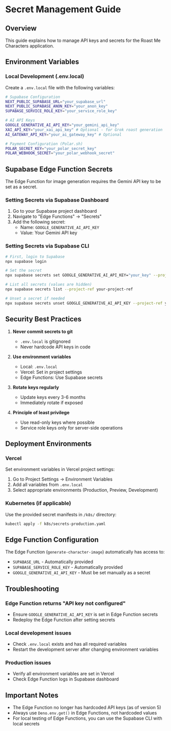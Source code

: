 # Secret Management Guide

## Overview
This guide explains how to manage API keys and secrets for the Roast Me Characters application.

## Environment Variables

### Local Development (.env.local)
Create a `.env.local` file with the following variables:

```bash
# Supabase Configuration
NEXT_PUBLIC_SUPABASE_URL="your_supabase_url"
NEXT_PUBLIC_SUPABASE_ANON_KEY="your_anon_key"
SUPABASE_SERVICE_ROLE_KEY="your_service_role_key"

# AI API Keys
GOOGLE_GENERATIVE_AI_API_KEY="your_gemini_api_key"
XAI_API_KEY="your_xai_api_key" # Optional - for Grok roast generation
AI_GATEWAY_API_KEY="your_ai_gateway_key" # Optional

# Payment Configuration (Polar.sh)
POLAR_SECRET_KEY="your_polar_secret_key"
POLAR_WEBHOOK_SECRET="your_polar_webhook_secret"
```

## Supabase Edge Function Secrets

The Edge Function for image generation requires the Gemini API key to be set as a secret.

### Setting Secrets via Supabase Dashboard

1. Go to your Supabase project dashboard
2. Navigate to "Edge Functions" → "Secrets"
3. Add the following secret:
   - Name: `GOOGLE_GENERATIVE_AI_API_KEY`
   - Value: Your Gemini API key

### Setting Secrets via Supabase CLI

```bash
# First, login to Supabase
npx supabase login

# Set the secret
npx supabase secrets set GOOGLE_GENERATIVE_AI_API_KEY="your_key" --project-ref your-project-ref

# List all secrets (values are hidden)
npx supabase secrets list --project-ref your-project-ref

# Unset a secret if needed
npx supabase secrets unset GOOGLE_GENERATIVE_AI_API_KEY --project-ref your-project-ref
```

## Security Best Practices

1. **Never commit secrets to git**
   - `.env.local` is gitignored
   - Never hardcode API keys in code

2. **Use environment variables**
   - Local: `.env.local`
   - Vercel: Set in project settings
   - Edge Functions: Use Supabase secrets

3. **Rotate keys regularly**
   - Update keys every 3-6 months
   - Immediately rotate if exposed

4. **Principle of least privilege**
   - Use read-only keys where possible
   - Service role keys only for server-side operations

## Deployment Environments

### Vercel
Set environment variables in Vercel project settings:
1. Go to Project Settings → Environment Variables
2. Add all variables from `.env.local`
3. Select appropriate environments (Production, Preview, Development)

### Kubernetes (if applicable)
Use the provided secret manifests in `/k8s/` directory:
```bash
kubectl apply -f k8s/secrets-production.yaml
```

## Edge Function Configuration

The Edge Function (`generate-character-image`) automatically has access to:
- `SUPABASE_URL` - Automatically provided
- `SUPABASE_SERVICE_ROLE_KEY` - Automatically provided
- `GOOGLE_GENERATIVE_AI_API_KEY` - Must be set manually as a secret

## Troubleshooting

### Edge Function returns "API key not configured"
- Ensure `GOOGLE_GENERATIVE_AI_API_KEY` is set in Edge Function secrets
- Redeploy the Edge Function after setting secrets

### Local development issues
- Check `.env.local` exists and has all required variables
- Restart the development server after changing environment variables

### Production issues
- Verify all environment variables are set in Vercel
- Check Edge Function logs in Supabase dashboard

## Important Notes

- The Edge Function no longer has hardcoded API keys (as of version 5)
- Always use `Deno.env.get()` in Edge Functions, not hardcoded values
- For local testing of Edge Functions, you can use the Supabase CLI with local secrets